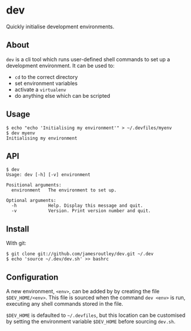 # dev

Quickly initialise development environments.


## About

`dev` is a cli tool which runs user-defined shell commands to set up a development environment. It can be used to:

- `cd` to the correct directory
- set environment variables
- activate a `virtualenv`
- do anything else which can be scripted


## Usage

```shell
$ echo "echo 'Initialising my environment'" > ~/.devfiles/myenv
$ dev myenv
Initialising my environment
```


## API

```
$ dev
Usage: dev [-h] [-v] environment

Positional arguments:
  environment   The environment to set up.

Optional arguments:
  -h            Help. Display this message and quit.
  -v            Version. Print version number and quit.

```


## Install

With git:
```shell
$ git clone git://github.com/jamesroutley/dev.git ~/.dev
$ echo 'source ~/.dev/dev.sh' >> bashrc
```


## Configuration

A new environment, `<env>`, can be added by by creating the file `$DEV_HOME/<env>`. This file is sourced when the command `dev <env>` is run, executing any shell commands stored in the file.

`$DEV_HOME` is defaulted to `~/.devfiles`, but this location can be customised by setting the environment variable `$DEV_HOME` before sourcing `dev.sh`.
